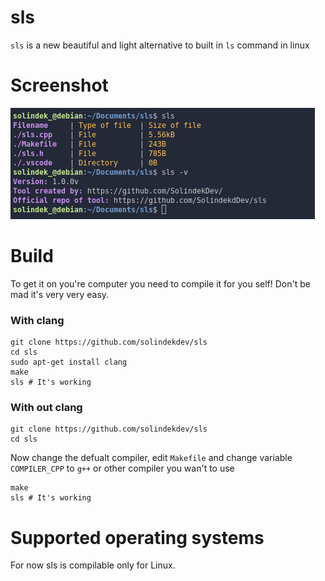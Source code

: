 # sls
`sls` is a new beautiful and light alternative to built in `ls` command in linux
# Screenshot
![](https://raw.githubusercontent.com/SolindekDev/sls/main/screenshot.png)
# Build
To get it on you're computer you need to compile it for you self! Don't be mad it's very very easy.
### With clang
```
git clone https://github.com/solindekdev/sls
cd sls
sudo apt-get install clang
make 
sls # It's working
```
### With out clang
```
git clone https://github.com/solindekdev/sls
cd sls
```
Now change the defualt compiler, edit `Makefile` and change variable `COMPILER_CPP` to `g++` or other compiler you wan't to use
```
make
sls # It's working
```
# Supported operating systems
For now sls is compilable only for Linux.
